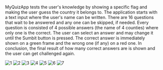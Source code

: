 MyQuizApp tests the user's knowledge by showing a specific flag and making the user guess the country it belongs to.
The application starts with a text input where the user's name can be written.
There are 16 questions that wait to be answered and any one can be skipped, if needed.
Every question is consisted of 4 possible answers (the name of 4 counties) where only one is the correct.
The user can select an answer and may change it until the Sumbit button is pressed.
The correct answer is immediately shown on a green frame and the wrong one (if any) on a red one.
In conclusion, the final result of how many correct answers are is shown and the user can get challenged again.

![1](https://user-images.githubusercontent.com/109162046/194757770-da8198e6-aabe-49c7-84eb-e7567dddebd8.PNG)
![2](https://user-images.githubusercontent.com/109162046/194757772-a6654a7a-626a-4434-9a11-ed570deed774.PNG)
![3](https://user-images.githubusercontent.com/109162046/194757775-c923a2c4-fc8a-43c0-bb24-895496f88307.PNG)
![4](https://user-images.githubusercontent.com/109162046/194757780-117ae608-ae1a-4ba9-b8c2-2e78a8558c85.PNG)
![5](https://user-images.githubusercontent.com/109162046/194757783-500c052c-2bd2-4a07-a854-2986c99f1117.PNG)
![6](https://user-images.githubusercontent.com/109162046/194757786-8ea43109-1922-4bdc-a698-542e3d82515c.PNG)
![7](https://user-images.githubusercontent.com/109162046/194757789-d790ae3f-e10c-4c54-83d0-d1b712f84802.PNG)
